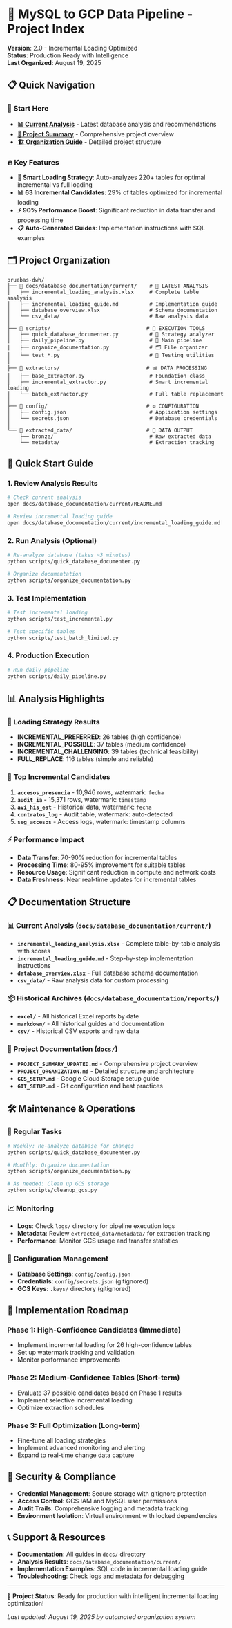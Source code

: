 # 🚀 MySQL to GCP Data Pipeline - Project Index

**Version**: 2.0 - Incremental Loading Optimized  
**Status**: Production Ready with Intelligence  
**Last Organized**: August 19, 2025

## 📋 Quick Navigation

### 🎯 Start Here
- **[📊 Current Analysis](docs/database_documentation/current/README.md)** - Latest database analysis and recommendations
- **[📝 Project Summary](docs/PROJECT_SUMMARY_UPDATED.md)** - Comprehensive project overview
- **[🏗️ Organization Guide](docs/PROJECT_ORGANIZATION.md)** - Detailed project structure

### 🔥 Key Features
- **🎯 Smart Loading Strategy**: Auto-analyzes 220+ tables for optimal incremental vs full loading
- **📊 63 Incremental Candidates**: 29% of tables optimized for incremental loading
- **⚡ 90% Performance Boost**: Significant reduction in data transfer and processing time
- **📋 Auto-Generated Guides**: Implementation instructions with SQL examples

## 🗂️ Project Organization

```
pruebas-dwh/
├── 📁 docs/database_documentation/current/    # 🌟 LATEST ANALYSIS
│   ├── incremental_loading_analysis.xlsx     # Complete table analysis
│   ├── incremental_loading_guide.md          # Implementation guide
│   ├── database_overview.xlsx                # Schema documentation
│   └── csv_data/                             # Raw analysis data
│
├── 📁 scripts/                               # 🔧 EXECUTION TOOLS
│   ├── quick_database_documenter.py          # 🎯 Strategy analyzer
│   ├── daily_pipeline.py                     # 🚀 Main pipeline
│   ├── organize_documentation.py             # 🗂️ File organizer
│   └── test_*.py                             # 🧪 Testing utilities
│
├── 📁 extractors/                            # 📊 DATA PROCESSING
│   ├── base_extractor.py                     # Foundation class
│   ├── incremental_extractor.py              # Smart incremental loading
│   └── batch_extractor.py                    # Full table replacement
│
├── 📁 config/                                # ⚙️ CONFIGURATION
│   ├── config.json                           # Application settings
│   └── secrets.json                          # Database credentials
│
└── 📁 extracted_data/                        # 💾 DATA OUTPUT
    ├── bronze/                               # Raw extracted data
    └── metadata/                             # Extraction tracking
```

## 🚀 Quick Start Guide

### 1. Review Analysis Results
```bash
# Check current analysis
open docs/database_documentation/current/README.md

# Review incremental loading guide
open docs/database_documentation/current/incremental_loading_guide.md
```

### 2. Run Analysis (Optional)
```bash
# Re-analyze database (takes ~3 minutes)
python scripts/quick_database_documenter.py

# Organize documentation
python scripts/organize_documentation.py
```

### 3. Test Implementation
```bash
# Test incremental loading
python scripts/test_incremental.py

# Test specific tables
python scripts/test_batch_limited.py
```

### 4. Production Execution
```bash
# Run daily pipeline
python scripts/daily_pipeline.py
```

## 📊 Analysis Highlights

### 🎯 Loading Strategy Results
- **INCREMENTAL_PREFERRED**: 26 tables (high confidence)
- **INCREMENTAL_POSSIBLE**: 37 tables (medium confidence)  
- **INCREMENTAL_CHALLENGING**: 39 tables (technical feasibility)
- **FULL_REPLACE**: 116 tables (simple and reliable)

### 🌟 Top Incremental Candidates
1. **`accesos_presencia`** - 10,946 rows, watermark: `fecha`
2. **`audit_ia`** - 15,371 rows, watermark: `timestamp`
3. **`avi_his_est`** - Historical data, watermark: `fecha`
4. **`contratos_log`** - Audit table, watermark: auto-detected
5. **`seg_accesos`** - Access logs, watermark: timestamp columns

### ⚡ Performance Impact
- **Data Transfer**: 70-90% reduction for incremental tables
- **Processing Time**: 80-95% improvement for suitable tables
- **Resource Usage**: Significant reduction in compute and network costs
- **Data Freshness**: Near real-time updates for incremental tables

## 📋 Documentation Structure

### 📊 Current Analysis (`docs/database_documentation/current/`)
- **`incremental_loading_analysis.xlsx`** - Complete table-by-table analysis with scores
- **`incremental_loading_guide.md`** - Step-by-step implementation instructions
- **`database_overview.xlsx`** - Full database schema documentation
- **`csv_data/`** - Raw analysis data for custom processing

### 📦 Historical Archives (`docs/database_documentation/reports/`)
- **`excel/`** - All historical Excel reports by date
- **`markdown/`** - All historical guides and documentation
- **`csv/`** - Historical CSV exports and raw data

### 📝 Project Documentation (`docs/`)
- **`PROJECT_SUMMARY_UPDATED.md`** - Comprehensive project overview
- **`PROJECT_ORGANIZATION.md`** - Detailed structure and architecture
- **`GCS_SETUP.md`** - Google Cloud Storage setup guide
- **`GIT_SETUP.md`** - Git configuration and best practices

## 🛠️ Maintenance & Operations

### 🔄 Regular Tasks
```bash
# Weekly: Re-analyze database for changes
python scripts/quick_database_documenter.py

# Monthly: Organize documentation
python scripts/organize_documentation.py

# As needed: Clean up GCS storage
python scripts/cleanup_gcs.py
```

### 📈 Monitoring
- **Logs**: Check `logs/` directory for pipeline execution logs
- **Metadata**: Review `extracted_data/metadata/` for extraction tracking
- **Performance**: Monitor GCS usage and transfer statistics

### 🔧 Configuration Management
- **Database Settings**: `config/config.json`
- **Credentials**: `config/secrets.json` (gitignored)
- **GCS Keys**: `.keys/` directory (gitignored)

## 🎯 Implementation Roadmap

### Phase 1: High-Confidence Candidates (Immediate)
- Implement incremental loading for 26 high-confidence tables
- Set up watermark tracking and validation
- Monitor performance improvements

### Phase 2: Medium-Confidence Tables (Short-term)
- Evaluate 37 possible candidates based on Phase 1 results
- Implement selective incremental loading
- Optimize extraction schedules

### Phase 3: Full Optimization (Long-term)
- Fine-tune all loading strategies
- Implement advanced monitoring and alerting
- Expand to real-time change data capture

## 🔐 Security & Compliance

- **Credential Management**: Secure storage with gitignore protection
- **Access Control**: GCS IAM and MySQL user permissions
- **Audit Trails**: Comprehensive logging and metadata tracking
- **Environment Isolation**: Virtual environment with locked dependencies

## 📞 Support & Resources

- **Documentation**: All guides in `docs/` directory
- **Analysis Results**: `docs/database_documentation/current/`
- **Implementation Examples**: SQL code in incremental loading guide
- **Troubleshooting**: Check logs and metadata for debugging

---

**🎉 Project Status**: Ready for production with intelligent incremental loading optimization!

*Last updated: August 19, 2025 by automated organization system*
